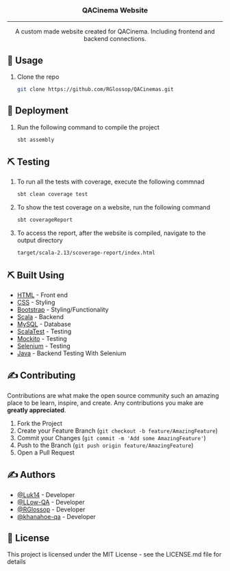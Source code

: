 <h3 align="center">QACinema Website</h3>

---

<p align="center">A custom made website created for QACinema. Including frontend and backend connections.
    <br> 
</p>

## 🎈 Usage

1. Clone the repo
   ```sh
   git clone https://github.com/RGlossop/QACinemas.git
   ```

## 🚀 Deployment
    
1.  Run the following command to compile the project
    ```sh
    sbt assembly
    ```
    
## ⛏️ Testing

1. To run all the tests with coverage, execute the following commnad
   ```sh
   sbt clean coverage test
   ```
   
2. To show the test coverage on a website, run the following command
   ```sh
   sbt coverageReport
   ```
   
3. To access the report, after the website is compiled, navigate to the output directory
   ```sh
   target/scala-2.13/scoverage-report/index.html
   ```
    
## ⛏️ Built Using
- [HTML](https://html.spec.whatwg.org/) - Front end
- [CSS](https://www.w3.org/TR/CSS/#css) - Styling
- [Bootstrap](https://getbootstrap.com/) - Styling/Functionality
- [Scala](https://scala-lang.org/) - Backend
- [MySQL](https://www.mysql.com/) - Database
- [ScalaTest](https://www.scalatest.org/) - Testing
- [Mockito](https://site.mockito.org/) - Testing
- [Selenium](https://www.browserstack.com/selenium) - Testing
- [Java](https://www.java.com/en/) - Backend Testing With Selenium

## ✍️ Contributing

Contributions are what make the open source community such an amazing place to be learn, inspire, and create. Any contributions you make are **greatly appreciated**.

1. Fork the Project
2. Create your Feature Branch (`git checkout -b feature/AmazingFeature`)
3. Commit your Changes (`git commit -m 'Add some AmazingFeature'`)
4. Push to the Branch (`git push origin feature/AmazingFeature`)
5. Open a Pull Request

## ✍️ Authors
- [@Luk14](https://github.com/Luk14) - Developer
- [@LLow-QA](https://github.com/LLow-QA) - Developer
- [@RGlossop](https://github.com/RGlossop) - Developer
- [@khanahoe-qa](https://github.com/khanahoe-qa) - Developer

## 📝 License
This project is licensed under the MIT License - see the LICENSE.md file for details
